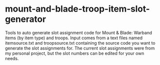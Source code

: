 # mount-and-blade-troop-item-slot-generator
Tools to auto generate slot assignment code for Mount &amp; Blade: Warband 
items (by item type) and troops.  Input comes from a text files named
itemsource.txt and troopsource.txt containing the source code you want
to generate the slot assignments for.  The current slot assignments
were from my personal project, but the slot numbers can be edited for
your own needs.
